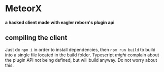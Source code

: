# MeteorX
#### a hacked client made with eagler reborn's plugin api
## compiling the client
Just do `npm i` in order to install dependencies, then `npm run build` to build into a single file located in the build folder. 
Typescript *might* complain about the plugin API not being defined, but will build anyway. Do not worry about this.
